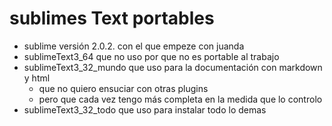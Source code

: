 #   sublimes Text portables

* sublime versión 2.0.2. con el que empeze con juanda
* sublimeText3_64 que no uso por que no es portable al trabajo
* sublimeText3_32_mundo que uso para la documentación con markdown y html
    - que no quiero ensuciar con otras plugins
    - pero que cada vez tengo más completa en la medida que lo controlo
* sublimeText3_32_todo que uso para instalar todo lo demas

